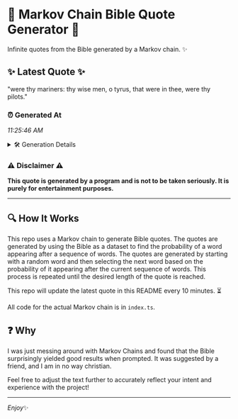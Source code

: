 # 📖 Markov Chain Bible Quote Generator 📖

Infinite quotes from the Bible generated by a Markov chain. ✨

## ✨ Latest Quote ✨
"were thy mariners: thy wise men, o tyrus, that were in thee, were thy pilots."

### ⏰ Generated At
*11:25:46 AM*

<details>
    <summary>🛠️ Generation Details</summary>
    <p>
        <strong>🌱 Seed:</strong> were<br>
        <strong>🔄 Iterations:</strong> 14<br>
        <strong>📜 Context History:</strong><br>[ were ]: thy<br>[ were, thy ]: mariners:<br>[ were, thy, mariners: ]: thy<br>[ were, thy, mariners:, thy ]: wise<br>[ were, thy, mariners:, thy, wise ]: men,<br>[ were, thy, mariners:, thy, wise, men, ]: o<br>[ thy, mariners:, thy, wise, men,, o ]: tyrus,<br>[ mariners:, thy, wise, men,, o, tyrus, ]: that<br>[ thy, wise, men,, o, tyrus,, that ]: were<br>[ wise, men,, o, tyrus,, that, were ]: in<br>[ men,, o, tyrus,, that, were, in ]: thee,<br>[ o, tyrus,, that, were, in, thee, ]: were<br>[ tyrus,, that, were, in, thee,, were ]: thy<br>[ that, were, in, thee,, were, thy ]: pilots.<br>
    </p>
</details>

### ⚠️ Disclaimer ⚠️
**This quote is generated by a program and is not to be taken seriously. It is purely for entertainment purposes.**

---

## 🔍 How It Works

This repo uses a Markov chain to generate Bible quotes. The quotes are generated by using the Bible as a dataset to find the probability of a word appearing after a sequence of words. The quotes are generated by starting with a random word and then selecting the next word based on the probability of it appearing after the current sequence of words. This process is repeated until the desired length of the quote is reached.

This repo will update the latest quote in this README every 10 minutes. ⏳

All code for the actual Markov chain is in `index.ts`.

## ❓ Why

I was just messing around with Markov Chains and found that the Bible surprisingly yielded good results when prompted. 
It was suggested by a friend, and I am in no way christian.

Feel free to adjust the text further to accurately reflect your intent and experience with the project!

---

*Enjoy*✨
